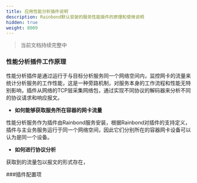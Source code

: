 ```yaml
---
title: 应用性能分析插件说明
description: Rainbond默认安装的服务性能插件的原理和使用说明
hidden: true
weight: 8009
---
```


> 当前文档持续完整中

### 性能分析插件工作原理

性能分析插件是通过运行于与目标分析服务同一个网络空间内，监控网卡的流量来统计分析服务的工作性能，这是一种旁路机制，对服务本身的工作流程和性能无特别影响，插件从网络的TCP层采集网络包，通过实现不同协议的解码器来分析不同的协议请求和响应报文。

* <b>如何能够获取服务所在容器的网卡流量</b>

性能分析服务作为插件由Rainbond服务安装，根据Rainbond对插件的支持定义，插件与主业务服务运行于同一个网络空间，因此它们分别所在的容器网卡设备可以认为是同一个设备。

* <b>如何进行协议分析</b>

获取到的流量包以报文的形式存在，

###插件配置项

